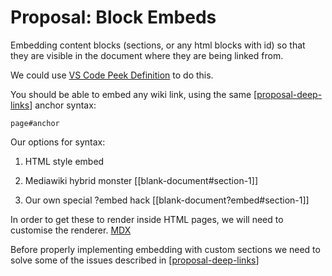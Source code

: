 # Proposal: Block Embeds

Embedding content blocks (sections, or any html blocks with id) so that they are visible in the document where they are being linked from.

We could use [VS Code Peek Definition](https://docs.microsoft.com/en-us/visualstudio/ide/how-to-view-and-edit-code-by-using-peek-definition-alt-plus-f12?view=vs-2019) to do this.

You should be able to embed any wiki link, using the same [[proposal-deep-links]] anchor syntax:
```
page#anchor
```

Our options for syntax:

1. HTML style embed
<embed ref="blank-document#section-3-bis"/>

2. Mediawiki hybrid monster
[[blank-document#section-1]]<embed />

3. Our own special ?embed hack
[[blank-document?embed#section-1]]

In order to get these to render inside HTML pages, we will need to customise the renderer. [MDX](https://github.com/mdx-js/mdx)

Before properly implementing embedding with custom sections we need to solve some of the issues described in [[proposal-deep-links]]

[//begin]: # "Autogenerated link references for markdown compatibility"
[proposal-deep-links]: proposal-deep-links "Proposal: Deep links"
[//end]: # "Autogenerated link references"